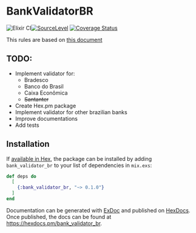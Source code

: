 # BankValidatorBR

![Elixir CI](https://github.com/itsmegrave/bank_validator_br/workflows/Elixir%20CI/badge.svg)[![SourceLevel](https://app.sourcelevel.io/github/itsmegrave/bank_validator_br.svg)](https://app.sourcelevel.io/github/itsmegrave/bank_validator_br) [![Coverage Status](https://coveralls.io/repos/github/itsmegrave/bank_validator_br/badge.svg?branch=master)](https://coveralls.io/github/itsmegrave/bank_validator_br?branch=master)

This rules are based on [this document](http://177.153.6.25/ercompany.com.br/boleto/laravel-boleto-master/manuais/Regras%20Validacao%20Conta%20Corrente%20VI_EPS.pdf)

## TODO:

- Implement validator for:
  - Bradesco
  - Banco do Brasil
  - Caixa Econômica
  - ~~Santanter~~
- Create Hex.pm package
- Implement validator for other brazilian banks
- Improve documentations
- Add tests

## Installation

If [available in Hex](https://hex.pm/docs/publish), the package can be installed
by adding `bank_validator_br` to your list of dependencies in `mix.exs`:

```elixir
def deps do
  [
    {:bank_validator_br, "~> 0.1.0"}
  ]
end
```

Documentation can be generated with [ExDoc](https://github.com/elixir-lang/ex_doc)
and published on [HexDocs](https://hexdocs.pm). Once published, the docs can
be found at <https://hexdocs.pm/bank_validator_br>.

